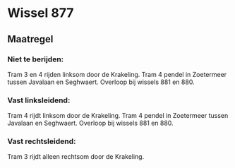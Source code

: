 # Wissel 877
## Maatregel
### Niet te berijden:
Tram 3 en 4 rijden linksom door de Krakeling.
Tram 4 pendel in Zoetermeer tussen Javalaan en Seghwaert. Overloop bij wissels 881 en 880.
### Vast linksleidend:
Tram 4 rijdt linksom door de Krakeling.
Tram 4 pendel in Zoetermeer tussen Javalaan en Seghwaert. Overloop bij wissels 881 en 880.
### Vast rechtsleidend:
Tram 3 rijdt alleen rechtsom door de Krakeling.